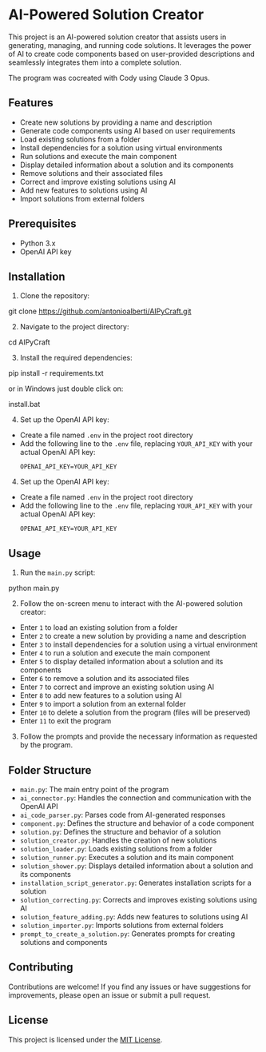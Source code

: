 # AI-Powered Solution Creator

This project is an AI-powered solution creator that assists users in generating, managing, and running code solutions. It leverages the power of AI to create code components based on user-provided descriptions and seamlessly integrates them into a complete solution.

The program was cocreated with Cody using Claude 3 Opus.

## Features

- Create new solutions by providing a name and description
- Generate code components using AI based on user requirements
- Load existing solutions from a folder
- Install dependencies for a solution using virtual environments
- Run solutions and execute the main component
- Display detailed information about a solution and its components
- Remove solutions and their associated files
- Correct and improve existing solutions using AI
- Add new features to solutions using AI
- Import solutions from external folders

## Prerequisites

- Python 3.x
- OpenAI API key

## Installation

1. Clone the repository:

git clone https://github.com/antonioalberti/AIPyCraft.git


2. Navigate to the project directory:

cd AIPyCraft

3. Install the required dependencies:

pip install -r requirements.txt

or in Windows just double click on:

install.bat 

4. Set up the OpenAI API key:

- Create a file named `.env` in the project root directory
- Add the following line to the `.env` file, replacing `YOUR_API_KEY` with your actual OpenAI API key:
  ```
  OPENAI_API_KEY=YOUR_API_KEY
  ```

  
4. Set up the OpenAI API key:
- Create a file named `.env` in the project root directory
- Add the following line to the `.env` file, replacing `YOUR_API_KEY` with your actual OpenAI API key:
  ```
  OPENAI_API_KEY=YOUR_API_KEY
  ```

## Usage

1. Run the `main.py` script:

python main.py


2. Follow the on-screen menu to interact with the AI-powered solution creator:
- Enter `1` to load an existing solution from a folder
- Enter `2` to create a new solution by providing a name and description
- Enter `3` to install dependencies for a solution using a virtual environment
- Enter `4` to run a solution and execute the main component
- Enter `5` to display detailed information about a solution and its components
- Enter `6` to remove a solution and its associated files
- Enter `7` to correct and improve an existing solution using AI
- Enter `8` to add new features to a solution using AI
- Enter `9` to import a solution from an external folder
- Enter `10` to delete a solution from the program (files will be preserved)
- Enter `11` to exit the program

3. Follow the prompts and provide the necessary information as requested by the program.

## Folder Structure

- `main.py`: The main entry point of the program
- `ai_connector.py`: Handles the connection and communication with the OpenAI API
- `ai_code_parser.py`: Parses code from AI-generated responses
- `component.py`: Defines the structure and behavior of a code component
- `solution.py`: Defines the structure and behavior of a solution
- `solution_creator.py`: Handles the creation of new solutions
- `solution_loader.py`: Loads existing solutions from a folder
- `solution_runner.py`: Executes a solution and its main component
- `solution_shower.py`: Displays detailed information about a solution and its components
- `installation_script_generator.py`: Generates installation scripts for a solution
- `solution_correcting.py`: Corrects and improves existing solutions using AI
- `solution_feature_adding.py`: Adds new features to solutions using AI
- `solution_importer.py`: Imports solutions from external folders
- `prompt_to_create_a_solution.py`: Generates prompts for creating solutions and components

## Contributing

Contributions are welcome! If you find any issues or have suggestions for improvements, please open an issue or submit a pull request.

## License

This project is licensed under the [MIT License](LICENSE).
















